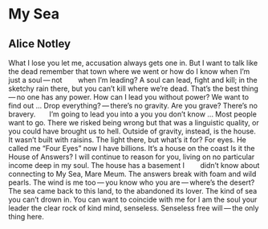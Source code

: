 # My Sea
## Alice Notley
What I lose you let me, accusation
always gets one in. But I want to talk like the dead
remember that town where we went or
how do I know when I’m just a soul — not
       when I’m leading?
A soul can lead, fight and kill; in the sketchy rain
there, but you can’t kill where we’re dead. That’s
the best thing — no one has any power.
How can I lead you without power? We want to find
out ... Drop everything? — there’s no gravity.
Are you grave? There’s no bravery.
      I’m going to lead you
into a you you don’t know ... Most people want
to go. There we risked being wrong but
that was a linguistic quality, or you
could have brought us to hell. Outside
of gravity, instead, is the house. It wasn’t
built with raisins. The light there, but
what’s it for? For eyes. He called me “Four Eyes”
now I have billions. It’s a house on the coast
Is it the House of Answers? I will continue
to reason for you, living on no particular income
deep in my soul. The house has a basement I
       didn’t know about
connecting to My Sea, Mare Meum. The answers
break with foam and wild pearls. The wind
is me too — you know who you are — where’s
the desert? The sea came back to this land,
to the abandoned its lover. The kind of sea
you can’t drown in. You can want to coincide with me
for I am the soul your leader the clear rock of kind mind,
senseless. Senseless free will — the only thing here.
